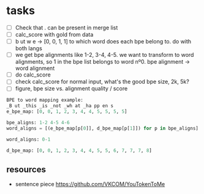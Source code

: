 # tasks

* [ ] Check that . can be present in merge list
* [ ] calc_score with gold from data
* [ ] b ut w e -> [0, 0, 1, 1] to which word does each bpe belong to. do with both langs
* [ ] we get bpe alignments like 1-2, 3-4, 4-5. we want to transform to word alignments, so 1 in the bpe list belongs to word nº0. bpe alignment -> word alignment
* [ ] do calc_score
* [ ] check calc_score for normal input, what's the good bpe size, 2k, 5k?
* [ ] figure, bpe size vs. alignment quality / score

```python
BPE to word mapping example:
_B ut _this _is _not _wh at _ha pp en s
e_bpe_map: [0, 0, 1, 2, 3, 4, 4, 5, 5, 5, 5]

bpe_aligns: 1-2 4-5 4-6
word_aligns = [(e_bpe_map[p[0]], d_bpe_map[p[1]]) for p in bpe_aligns]

word_aligns: 0-1

d_bpe_map: [0, 0, 1, 2, 3, 4, 4, 5, 5, 6, 7, 7, 7, 8]
```

## resources

* sentence piece <https://github.com/VKCOM/YouTokenToMe>
